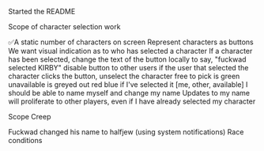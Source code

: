 Started the README

Scope of character selection work

✅A static number of characters on screen
Represent characters as buttons
We want visual indication as to who has selected a character
If a character has been selected,
   change the text of the button locally to say, "fuckwad selected KIRBY"
   disable button to other users
   if the user that selected the character clicks the button, unselect the character
   free to pick is green 
   unavailable is greyed out red
   blue if I've selected it
   [me, other, available]
I should be able to name myself and change my name
Updates to my name will proliferate to other players, even if I have already selected my character




Scope Creep

Fuckwad changed his name to halfjew (using system notifications)
Race conditions
